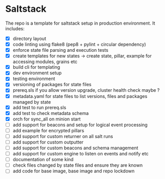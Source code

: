 # Saltstack
The repo is a template for saltstack setup in production environment.
It includes:
- [x] directory layout
- [x] code linting using flake8 (pep8 + pylint + circular dependency)
- [x] enforce state file parsing and execution tests
- [x] create templates for new states -> create state, pillar, example for accessing modules, grains etc
- [x] build cli for templating
- [x] dev environment setup 
- [x] testing environment 
- [x] versioning of packages for state files
- [x] prereq.sls if you allow version upgrade, cluster health check maybe ?
- [x] metadata.yaml for state files to list versions, files and packages managed by state
- [x] add test to run prereq.sls
- [x] add test to check metadata schema
- [x] orch for sync_all on minion start
- [ ] add support for beacons and setup for logical event processing
- [ ] add example for encrypted pillars
- [ ] add support for custom returner on all salt runs
- [ ] add support for custom outputter
- [ ] add support for custom beacons and schema management
- [ ] add support for custom engine to listen on events and notify etc
- [ ] documentation of some kind 
- [ ] check files changed by state files and ensure they are known
- [ ] add code for base image, base image and repo lockdown
